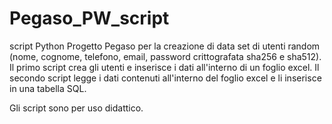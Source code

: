 # Pegaso_PW_script
script Python Progetto Pegaso per la creazione di data set di utenti random (nome, cognome, telefono, email, password crittografata sha256 e sha512).
Il primo script crea gli utenti e inserisce i dati all'interno di un foglio excel.
Il secondo script legge i dati contenuti all'interno del foglio excel e li inserisce in una tabella SQL.

Gli script sono per uso didattico.
